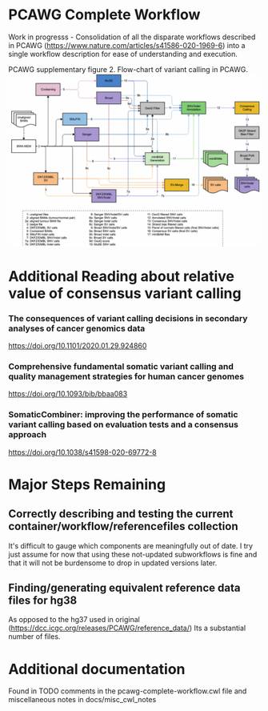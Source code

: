 # PCAWG Complete Workflow

Work in progresss - Consolidation of all the disparate workflows described in PCAWG (https://www.nature.com/articles/s41586-020-1969-6) into a single workflow description for ease of understanding and execution. 

PCAWG supplementary figure 2. Flow-chart of variant calling in PCAWG.
![sup fig 2](docs/pcawg_supplementary_figure_2.png)

# Additional Reading about relative value of consensus variant calling
### The consequences of variant calling decisions in secondary analyses of cancer genomics data
https://doi.org/10.1101/2020.01.29.924860 

### Comprehensive fundamental somatic variant calling and quality management strategies for human cancer genomes 
https://doi.org/10.1093/bib/bbaa083

### SomaticCombiner: improving the performance of somatic variant calling based on evaluation tests and a consensus approach
https://doi.org/10.1038/s41598-020-69772-8


# Major Steps Remaining
## Correctly describing and testing the current container/workflow/referencefiles collection
It's difficult to gauge which components are meaningfully out of date. I try just assume for now that using these not-updated subworkflows is fine and that it will not be burdensome to drop in updated versions later. 

## Finding/generating equivalent reference data files for hg38
As opposed to the hg37 used in original (https://dcc.icgc.org/releases/PCAWG/reference_data/) 
Its a substantial number of files.


# Additional documentation 
Found in TODO comments in the pcawg-complete-workflow.cwl file and miscellaneous notes in docs/misc_cwl_notes
